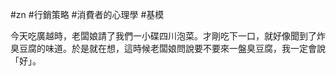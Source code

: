 #zn #行銷策略 #消費者的心理學 #基模

今天吃廣越時，老闆娘請了我們一小碟四川泡菜。才剛吃下一口，就好像聞到了炸臭豆腐的味道。於是就在想，這時候老闆娘問說要不要來一盤臭豆腐，我一定會說「好」。